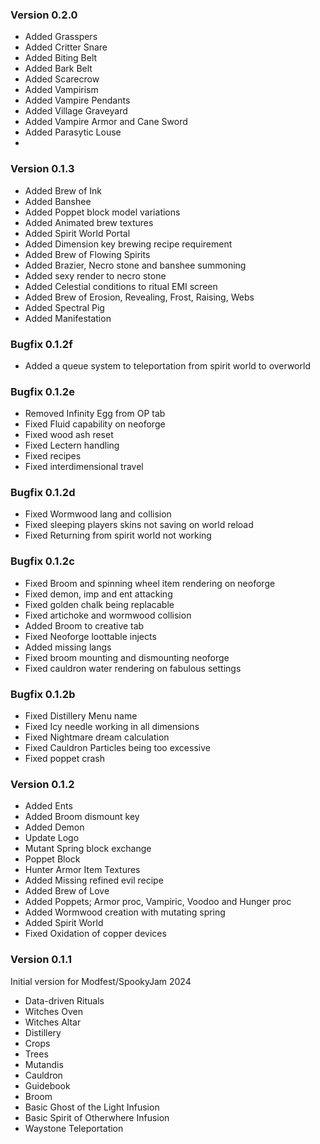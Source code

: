 ### Version 0.2.0
- Added Grasspers
- Added Critter Snare
- Added Biting Belt
- Added Bark Belt
- Added Scarecrow
- Added Vampirism
- Added Vampire Pendants
- Added Village Graveyard
- Added Vampire Armor and Cane Sword
- Added Parasytic Louse
- 

### Version 0.1.3
- Added Brew of Ink
- Added Banshee
- Added Poppet block model variations
- Added Animated brew textures
- Added Spirit World Portal
- Added Dimension key brewing recipe requirement
- Added Brew of Flowing Spirits
- Added Brazier, Necro stone and banshee summoning
- Added sexy render to necro stone
- Added Celestial conditions to ritual EMI screen
- Added Brew of Erosion, Revealing, Frost, Raising, Webs
- Added Spectral Pig
- Added Manifestation


### Bugfix 0.1.2f
- Added a queue system to teleportation from spirit world to overworld

### Bugfix 0.1.2e
- Removed Infinity Egg from OP tab
- Fixed Fluid capability on neoforge
- Fixed wood ash reset
- Fixed Lectern handling
- Fixed recipes
- Fixed interdimensional travel 

### Bugfix 0.1.2d
- Fixed Wormwood lang and collision
- Fixed sleeping players skins not saving on world reload
- Fixed Returning from spirit world not working

### Bugfix 0.1.2c
- Fixed Broom and spinning wheel item rendering on neoforge
- Fixed demon, imp and ent attacking
- Fixed golden chalk being replacable
- Fixed artichoke and wormwood collision
- Added Broom to creative tab
- Fixed Neoforge loottable injects
- Added missing langs
- Fixed broom mounting and dismounting neoforge
- Fixed cauldron water rendering on fabulous settings

### Bugfix 0.1.2b
- Fixed Distillery Menu name
- Fixed Icy needle working in all dimensions
- Fixed Nightmare dream calculation
- Fixed Cauldron Particles being too excessive
- Fixed poppet crash

### Version 0.1.2

- Added Ents
- Added Broom dismount key
- Added Demon
- Update Logo
- Mutant Spring block exchange
- Poppet Block
- Hunter Armor Item Textures
- Added Missing refined evil recipe
- Added Brew of Love
- Added Poppets; Armor proc, Vampiric, Voodoo and Hunger proc
- Added Wormwood creation with mutating spring
- Added Spirit World
- Fixed Oxidation of copper devices

### Version 0.1.1
Initial version for Modfest/SpookyJam 2024

- Data-driven Rituals
- Witches Oven
- Witches Altar
- Distillery
- Crops
- Trees
- Mutandis
- Cauldron
- Guidebook
- Broom
- Basic Ghost of the Light Infusion
- Basic Spirit of Otherwhere Infusion
- Waystone Teleportation